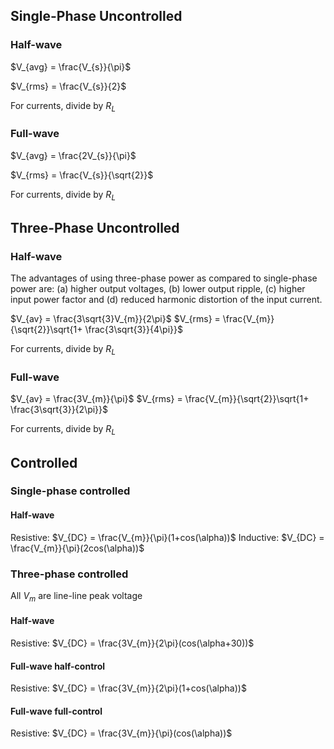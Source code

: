 
## Single-Phase Uncontrolled

### Half-wave

$V_{avg} = \frac{V_{s}}{\pi}$

$V_{rms} = \frac{V_{s}}{2}$

For currents, divide by $R_{L}$
### Full-wave

$V_{avg} = \frac{2V_{s}}{\pi}$

$V_{rms} = \frac{V_{s}}{\sqrt{2}}$

For currents, divide by $R_{L}$
## Three-Phase Uncontrolled

### Half-wave

The advantages of using three-phase power as compared to single-phase power are: (a) higher output voltages, (b) lower output ripple, (c) higher input power factor and (d) reduced harmonic distortion of the input current.

$V_{av} = \frac{3\sqrt{3}V_{m}}{2\pi}$
$V_{rms} = \frac{V_{m}}{\sqrt{2}}\sqrt{1+ \frac{3\sqrt{3}}{4\pi}}$

For currents, divide by $R_{L}$
### Full-wave

$V_{av} = \frac{3V_{m}}{\pi}$
$V_{rms} = \frac{V_{m}}{\sqrt{2}}\sqrt{1+ \frac{3\sqrt{3}}{2\pi}}$

For currents, divide by $R_{L}$
## Controlled

### Single-phase controlled

#### Half-wave

Resistive: $V_{DC} = \frac{V_{m}}{\pi}(1+cos(\alpha))$
Inductive: $V_{DC} = \frac{V_{m}}{\pi}(2cos(\alpha))$

### Three-phase controlled

All $V_{m}$ are line-line peak voltage
#### Half-wave

Resistive: $V_{DC} = \frac{3V_{m}}{2\pi}(cos(\alpha+30))$

#### Full-wave half-control

Resistive: $V_{DC} = \frac{3V_{m}}{2\pi}(1+cos(\alpha))$

#### Full-wave full-control

Resistive: $V_{DC} = \frac{3V_{m}}{\pi}(cos(\alpha))$
